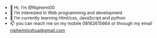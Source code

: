 - 👋 Hi, I’m @Niphemi00
- 👀 I’m interested in Web programming and development 
- 🌱 I’m currently learning Html/css, JavaScript and python
- 📫 you can reach me on my mobile 08162615664 or through my email niphemijoshua@gmail.com 

<!---
Niphemi00/Niphemi00 is a ✨ special ✨ repository because its `README.md` (this file) appears on your GitHub profile.
You can click the Preview link to take a look at your changes.
--->
